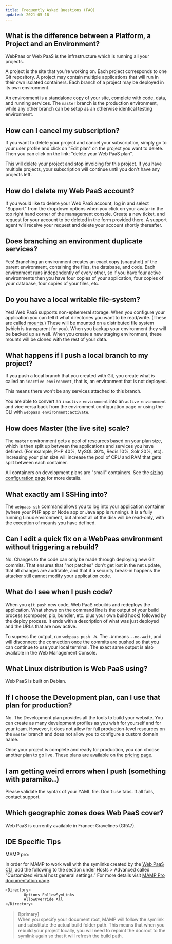 ```yaml
---
title: Frequently Asked Questions (FAQ)
updated: 2021-05-18
---
```


## What is the difference between a Platform, a Project and an Environment?

WebPaas or Web PaaS is the infrastructure which is running all your projects.

A project is the site that you're working on.  Each project corresponds to one Git repository.  A project may contain multiple applications that will run in their own isolated containers.  Each branch of a project may be deployed in its own environment.

An environment is a standalone copy of your site, complete with code, data, and running services.  The `master` branch is the production environment, while any other branch can be setup as an otherwise identical testing environment.

## How can I cancel my subscription?

If you want to delete your project and cancel your subscription, simply go to your user profile and click on "Edit plan" on the project you want to delete. Then you can click on the link: "delete your Web PaaS plan".

This will delete your project and stop invoicing for this project. If you have multiple projects, your subscription will continue until you don't have any projects left.

## How do I delete my Web PaaS account?

If you would like to delete your Web PaaS account, log in and select "Support" from the dropdown options when you click on your avatar in the top right hand corner of the management console. Create a new ticket, and request for your account to be deleted in the form provided there. A support agent will receive your request and delete your account shortly thereafter. 

## Does branching an environment duplicate services?

Yes! Branching an environment creates an exact copy (snapshot) of the parent environment, containing the files, the database, and code.  Each environment runs independently of every other, so if you have four active environments then you have four copies of your application, four copies of your database, four copies of your files, etc.

## Do you have a local writable file-system?

Yes!  Web PaaS supports non-ephemeral storage.  When you configure your application you can tell it what directories you want to be read/write. (These are called [mounts](/pages/web_cloud/web_paas_powered_by_platform_sh/configuration/storage).) These will be mounted on a distributed file system (which is transparent for you).  When you backup your environment they will be backed up as well.  When you create a new staging environment, these mounts will be cloned with the rest of your data.

## What happens if I push a local branch to my project?

If you push a local branch that you created with Git, you create what is called an `inactive environment`, that is, an environment that is not deployed.

This means there won't be any services attached to this branch.

You are able to convert an `inactive environment` into an `active environment` and vice versa back from the environment configuration page or using the CLI with `webpaas environment:activate`.

## How does Master (the live site) scale?

The `master` environment gets a pool of resources based on your plan size, which is then split up between the applications and services you have defined.  (For example, PHP 40%, MySQL 30%, Redis 10%, Solr 20%, etc).  Increasing your plan size will increase the pool of CPU and RAM that gets split between each container.

All containers on development plans are "small" containers.  See the [sizing configuration page](/pages/web_cloud/web_paas_powered_by_platform_sh/configuration/size) for more details.

## What exactly am I SSHing into?

The `webpaas ssh` command allows you to log into your application container (where your PHP app or Node app or Java app is running).  It is a fully running Linux environment, but almost all of the disk will be read-only, with the exception of mounts you have defined.

## Can I edit a quick fix on a WebPaas environment without triggering a rebuild?

No.  Changes to the code can only be made through deploying new Git commits.  That ensures that "hot patches" don't get lost in the net update, that all changes are auditable, and that if a security break-in happens the attacker still cannot modify your application code.

## What do I see when I push code?

When you `git push` new code, Web PaaS rebuilds and redeploys the application.  What shows on the command line is the output of your build process (composer, pip, bundler, etc. plus your own build hook) followed by the deploy process.  It ends with a description of what was just deployed and the URLs that are now active.

To supress the output, run `webpaas push -W`.  The `-W` means `--no-wait`, and will disconnect the connection once the commits are pushed so that you can continue to use your local terminal.  The exact same output is also available in the Web Management Console.

## What Linux distribution is Web PaaS using?

Web PaaS is built on Debian.

## If I choose the Development plan, can I use that plan for production?

No.  The Development plan provides all the tools to build your website. You can create as many development profiles as you wish for yourself and for your team.  However, it does not allow for full production-level resources on the `master` branch and does not allow you to configure a custom domain name.

Once your project is complete and ready for production, you can choose another plan to go live. These plans are available on the [pricing page](/links/web/web-paas).

## I am getting weird errors when I push (something with paramiko..)

Please validate the syntax of your YAML file. Don't use tabs. If all fails, contact support.

## Which geographic zones does Web PaaS cover?

Web PaaS is currently available in France: Gravelines (GRA7).

## IDE Specific Tips

MAMP pro:

In order for MAMP to work well with the symlinks created by the [Web PaaS CLI](https://github.com/ovh/webpaas-cli), add the following to the section under Hosts \> Advanced called “Customized virtual host general settings.” For more details visit [MAMP Pro documentation page](https://documentation.mamp.info/).

```bash
<Directory>
        Options FollowSymLinks
        AllowOverride All
</Directory>
```

> [!primary]  
> When you specify your document root, MAMP will follow the symlink and substitute the actual build folder path. This means that when you rebuild your project locally, you will need to repoint the docroot to the symlink again so that it will refresh the build path.
> 

